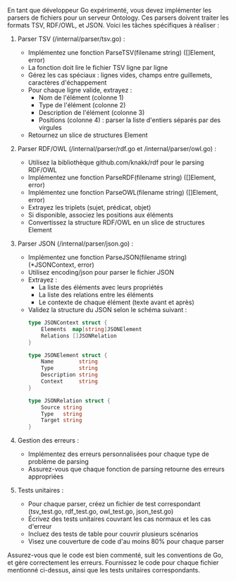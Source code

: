 En tant que développeur Go expérimenté, vous devez implémenter les parsers de fichiers pour un serveur Ontology. Ces parsers doivent traiter les formats TSV, RDF/OWL, et JSON. Voici les tâches spécifiques à réaliser :

1. Parser TSV (/internal/parser/tsv.go) :
   - Implémentez une fonction ParseTSV(filename string) ([]Element, error)
   - La fonction doit lire le fichier TSV ligne par ligne
   - Gérez les cas spéciaux : lignes vides, champs entre guillemets, caractères d'échappement
   - Pour chaque ligne valide, extrayez :
     - Nom de l'élément (colonne 1)
     - Type de l'élément (colonne 2)
     - Description de l'élément (colonne 3)
     - Positions (colonne 4) : parser la liste d'entiers séparés par des virgules
   - Retournez un slice de structures Element

2. Parser RDF/OWL (/internal/parser/rdf.go et /internal/parser/owl.go) :
   - Utilisez la bibliothèque github.com/knakk/rdf pour le parsing RDF/OWL
   - Implémentez une fonction ParseRDF(filename string) ([]Element, error)
   - Implémentez une fonction ParseOWL(filename string) ([]Element, error)
   - Extrayez les triplets (sujet, prédicat, objet)
   - Si disponible, associez les positions aux éléments
   - Convertissez la structure RDF/OWL en un slice de structures Element

3. Parser JSON (/internal/parser/json.go) :
   - Implémentez une fonction ParseJSON(filename string) (*JSONContext, error)
   - Utilisez encoding/json pour parser le fichier JSON
   - Extrayez :
     - La liste des éléments avec leurs propriétés
     - La liste des relations entre les éléments
     - Le contexte de chaque élément (texte avant et après)
   - Validez la structure du JSON selon le schéma suivant :
     ```go
     type JSONContext struct {
         Elements  map[string]JSONElement
         Relations []JSONRelation
     }

     type JSONElement struct {
         Name        string
         Type        string
         Description string
         Context     string
     }

     type JSONRelation struct {
         Source string
         Type   string
         Target string
     }
     ```

4. Gestion des erreurs :
   - Implémentez des erreurs personnalisées pour chaque type de problème de parsing
   - Assurez-vous que chaque fonction de parsing retourne des erreurs appropriées

5. Tests unitaires :
   - Pour chaque parser, créez un fichier de test correspondant (tsv_test.go, rdf_test.go, owl_test.go, json_test.go)
   - Écrivez des tests unitaires couvrant les cas normaux et les cas d'erreur
   - Incluez des tests de table pour couvrir plusieurs scénarios
   - Visez une couverture de code d'au moins 80% pour chaque parser

Assurez-vous que le code est bien commenté, suit les conventions de Go, et gère correctement les erreurs. Fournissez le code pour chaque fichier mentionné ci-dessus, ainsi que les tests unitaires correspondants.